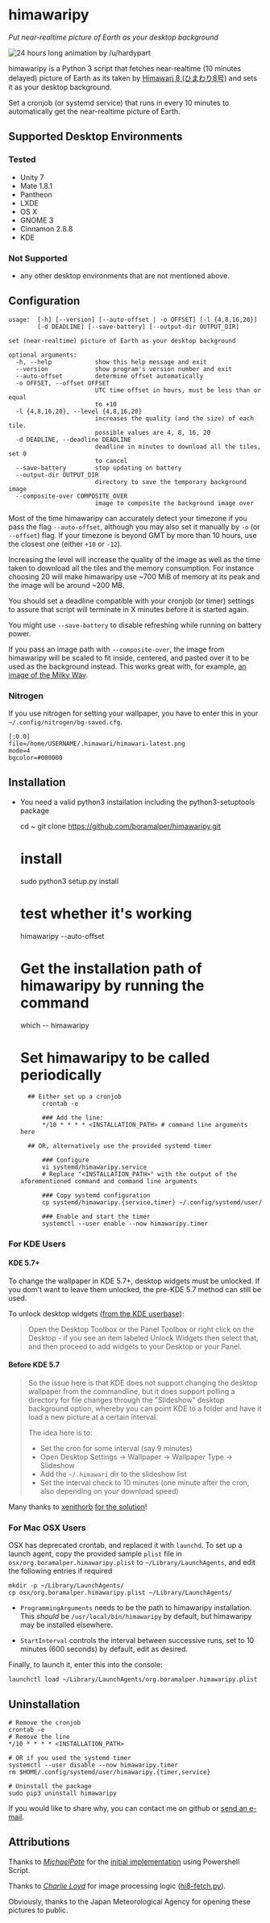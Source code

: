 # himawaripy
*Put near-realtime picture of Earth as your desktop background*

![24 hours long animation by /u/hardypart](https://i.giphy.com/l3vRnMYNnbhdnz5Ty.gif)

himawaripy is a Python 3 script that fetches near-realtime (10 minutes delayed)
picture of Earth as its taken by
[Himawari 8 (ひまわり8号)](https://en.wikipedia.org/wiki/Himawari_8) and sets it
as your desktop background.

Set a cronjob (or systemd service) that runs in every 10 minutes to automatically get the
near-realtime picture of Earth.

## Supported Desktop Environments
### Tested
* Unity 7
* Mate 1.8.1
* Pantheon
* LXDE
* OS X
* GNOME 3
* Cinnamon 2.8.8
* KDE

### Not Supported
* any other desktop environments that are not mentioned above.

## Configuration
    usage:  [-h] [--version] [--auto-offset | -o OFFSET] [-l {4,8,16,20}]
            [-d DEADLINE] [--save-battery] [--output-dir OUTPUT_DIR]
    
    set (near-realtime) picture of Earth as your desktop background
    
    optional arguments:
      -h, --help            show this help message and exit
      --version             show program's version number and exit
      --auto-offset         determine offset automatically
      -o OFFSET, --offset OFFSET
                            UTC time offset in hours, must be less than or equal
                            to +10
      -l {4,8,16,20}, --level {4,8,16,20}
                            increases the quality (and the size) of each tile.
                            possible values are 4, 8, 16, 20
      -d DEADLINE, --deadline DEADLINE
                            deadline in minutes to download all the tiles, set 0
                            to cancel
      --save-battery        stop updating on battery
      --output-dir OUTPUT_DIR
                            directory to save the temporary background image
      --composite-over COMPOSITE_OVER
                            image to composite the background image over


Most of the time himawaripy can accurately detect your timezone if you pass the flag `--auto-offset`, although you may
also set it manually by `-o` (or `--offset`) flag. If your timezone is beyond GMT by more than 10 hours, use the closest
one (either `+10` or `-12`).

Increasing the level will increase the quality of the image as well as the time taken to download all the tiles and the
memory consumption. For instance choosing 20 will make himawaripy use ~700 MiB of memory at its peak and the image will
be around ~200 MB.

You should set a deadline compatible with your cronjob (or timer) settings to assure that script will terminate in X
minutes before it is started again.

You might use `--save-battery` to disable refreshing while running on battery power.

If you pass an image path with `--composite-over`, the image from himawaripy will be scaled to fit inside, centered, and pasted over it to be used as the background instead. This works great with, for example, [an image of the Milky Way](https://wallpaperscraft.com/image/milky_way_stars_space_nebula_68885_3840x2160.jpg).

### Nitrogen
If you use nitrogen for setting your wallpaper, you have to enter this in your
`~/.config/nitrogen/bg-saved.cfg`.

    [:0.0]
    file=/home/USERNAME/.himawari/himawari-latest.png
    mode=4
    bgcolor=#000000
    
## Installation
* You need a valid python3 installation including the python3-setuptools package


    cd ~
    git clone https://github.com/boramalper/himawaripy.git

    # install
    sudo python3 setup.py install

    # test whether it's working
    himawaripy --auto-offset

    # Get the installation path of himawaripy by running the command
    which -- himawaripy

    # Set himawaripy to be called periodically

        ## Either set up a cronjob
            crontab -e

            ### Add the line:
            */10 * * * * <INSTALLATION_PATH> # command line arguments here

        ## OR, alternatively use the provided systemd timer

            ### Configure
            vi systemd/himawaripy.service
            # Replace "<INSTALLATION_PATH>" with the output of the aforementioned command and command line arguments

            ### Copy systemd configuration
            cp systemd/himawaripy.{service,timer} ~/.config/systemd/user/

            ### Enable and start the timer
            systemctl --user enable --now himawaripy.timer

### For KDE Users
#### KDE 5.7+
To change the wallpaper in KDE 5.7+, desktop widgets must be unlocked. If you dom't want to leave them unlocked,
the pre-KDE 5.7 method can still be used.

To unlock desktop widgets ([from the KDE userbase](https://userbase.kde.org/Plasma#Widgets)):
> Open the Desktop Toolbox or the Panel Toolbox or right click on the Desktop - if you see an item labeled Unlock
> Widgets then select that, and then proceed to add widgets to your Desktop or your Panel. 

#### Before KDE 5.7
> So the issue here is that KDE does not support changing the desktop wallpaper
> from the commandline, but it does support polling a directory for file changes
> through the "Slideshow" desktop background option, whereby you can point KDE
> to a folder and have it load a new picture at a certain interval.
>
> The idea here is to:
>
> * Set the cron for some interval (say 9 minutes)
> * Open Desktop Settings -> Wallpaper -> Wallpaper Type -> Slideshow
> * Add the `~/.himawari` dir to the slideshow list
> * Set the interval check to 10 minutes (one minute after the cron, also
>   depending on your download speed)

Many thanks to [xenithorb](https://github.com/xenithorb) [for the solution](https://github.com/xenithorb/himawaripy/commit/01d7c681ae7ce47f639672733d0f734574662833)!


### For Mac OSX Users

OSX has deprecated crontab, and replaced it with `launchd`. To set up a launch agent, copy the provided sample `plist`
file in `osx/org.boramalper.himawaripy.plist` to `~/Library/LaunchAgents`, and edit the following entries if required

    mkdir -p ~/Library/LaunchAgents/
    cp osx/org.boramalper.himawaripy.plist ~/Library/LaunchAgents/

* `ProgrammingArguments` needs to be the path to himawaripy installation. This *should* be `/usr/local/bin/himawaripy`
by default, but himawaripy may be installed elsewhere.

* `StartInterval` controls the interval between successive runs, set to 10 minutes (600 seconds) by default,
edit as desired.

Finally, to launch it, enter this into the console:

    launchctl load ~/Library/LaunchAgents/org.boramalper.himawaripy.plist


## Uninstallation
    # Remove the cronjob
    crontab -e
    # Remove the line
    */10 * * * * <INSTALLATION_PATH>

    # OR if you used the systemd timer
    systemctl --user disable --now himawaripy.timer
    rm $HOME/.config/systemd/user/himawaripy.{timer,service}

    # Uninstall the package
    sudo pip3 uninstall himawaripy

If you would like to share why, you can contact me on github or
[send an e-mail](mailto:bora@boramalper.org).

## Attributions
Thanks to *[MichaelPote](https://github.com/MichaelPote)* for the [initial
implementation](https://gist.github.com/MichaelPote/92fa6e65eacf26219022) using
Powershell Script.

Thanks to *[Charlie Loyd](https://github.com/celoyd)* for image processing logic
([hi8-fetch.py](https://gist.github.com/celoyd/39c53f824daef7d363db)).

Obviously, thanks to the Japan Meteorological Agency for opening these pictures
to public.
